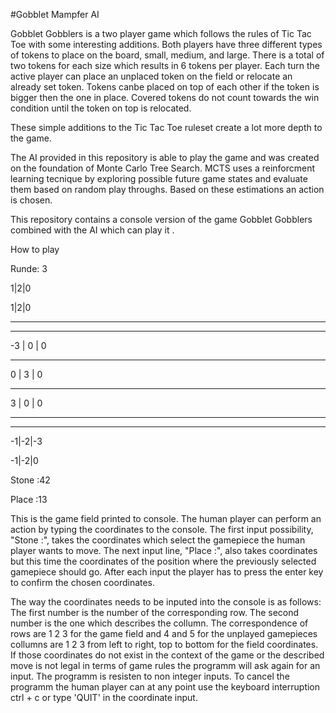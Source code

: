 #Gobblet Mampfer AI


Gobblet Gobblers is a two player game which follows the rules of Tic Tac Toe with some interesting additions. Both players have three different types of tokens to place on the board, small, medium, and large. There is a total of two tokens for each size which results in 6 tokens per player. Each turn the active player can place an unplaced token on the field or relocate an already set token. Tokens canbe placed on top of each other if the token is bigger then the one in place. Covered tokens do not count towards the win condition until the token on top is relocated.

These simple additions to the Tic Tac Toe ruleset create a lot more depth to the game.

The AI provided in this repository is able to play the game and was created on the foundation of Monte Carlo Tree Search. MCTS uses a reinforcment learning tecnique by exploring possible future game states and evaluate them based on random play throughs. Based on these estimations an action is chosen. 

This repository contains a console version of the game Gobblet Gobblers combined with the AI which can play it .

How to play

Runde: 3

1|2|0

1|2|0

---------

---------

-3 | 0 | 0

---------

0 | 3 | 0

---------

3 | 0 | 0

---------

---------

-1|-2|-3

-1|-2|0

Stone :42

Place :13

This is the game field printed to console. The human player can perform an action by typing the coordinates to the console. The first input possibility, "Stone :", takes the coordinates which select the gamepiece the human player wants to move. The next input line, "Place :", also takes coordinates but this time the coordinates of the position where the previously selected gamepiece should go. After each input the player has to press the enter key to confirm the chosen coordinates.

The way the coordinates needs to be inputed into the console is as follows: The first number is the number of the corresponding row. The second number is the one which describes the collumn. The correspondence of rows are 1 2 3 for the game field and 4 and 5 for the unplayed gamepieces collumns are 1 2 3 from left to right, top to bottom for the field coordinates. If those coordinates do not exist in the context of the game or the described move is not legal in terms of game rules the programm will ask again for an input. The programm is resisten to non integer inputs. To cancel the programm the human player can at any point use the keyboard interruption ctrl + c or type 'QUIT' in the coordinate input.
